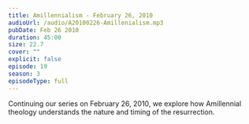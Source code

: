 ```yaml
---
title: Amillennialism - February 26, 2010
audioUrl: /audio/A20100226-Amillenialism.mp3
pubDate: Feb 26 2010
duration: 45:00
size: 22.7
cover: ""
explicit: false
episode: 19
season: 3
episodeType: full
---
```


Continuing our series on February 26, 2010, we explore how Amillennial theology understands the nature and timing of the resurrection.
